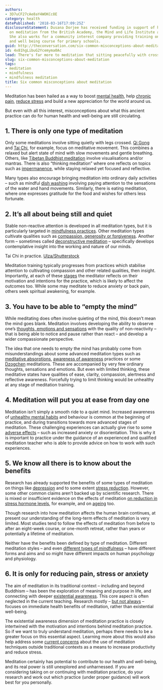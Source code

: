 ```yaml
---
authors:
- 3D7uCF27cAe8aY4WOKCc8E
category: health
datePublished: '2018-03-16T17:09:25Z'
disclosureStatement: Dusana Dorjee has received funding in support of her research
  on meditation from the British Academy, the Mind and Life Institute and the ESRC.
  She also works for a community interest company providing training on a mindfulness
  and well being course for primary schools.
guid: http://theconversation.com/six-common-misconceptions-about-meditation-90786
id: 4x81hgLibuG2Ycemyma0Ac
lead: There's far more to meditation that sitting peacefully with crossed legs.
slug: six-common-misconceptions-about-meditation
tags:
- meditation
- mindfulness
- mindfulness meditation
title: Six common misconceptions about meditation
---
```

Meditation has been hailed as a way to boost [mental health](https://theconversation.com/beyond-spirituality-the-role-of-meditation-in-mental-health-4326), help [chronic pain](https://theconversation.com/mindfulness-meditation-offers-help-with-the-travails-of-chronic-illness-1197), [reduce stress](https://www.telegraph.co.uk/science/2017/01/24/mindfulness-meditation-lowers-stress-hormone-decreases-inflammation/) and build a new appreciation for the world around us. 

But even with all this interest, misconceptions about what this ancient practice can do for human health and well-being are still circulating. 

## 1\. There is only one type of meditation

Only some meditations involve sitting quietly with legs crossed. [Qi Gong](https://www.theguardian.com/lifeandstyle/2008/jul/06/healthandwellbeing.relaxation21) and [Tai Chi](https://www.sciencedirect.com/science/article/pii/S1744388110000824), for example, focus on meditative movement. This combines a relaxed but alert state of mind with slow movements and gentle breathing. Others, like [Tibetan Buddhist meditation](https://books.google.co.uk/books?hl=en&lr=&id=NMEtDwAAQBAJ&oi=fnd&pg=PT8&dq=dusana+dorjee&ots=C5YcwkOdpg&sig=00ZPsfjQmNL4nQYGSLO_UY9tTtA#v=onepage&q=dusana%20dorjee&f=false) involve visualisations and/or mantras. There is also “thinking meditation” where one reflects on topics such as [impermanence](https://books.google.co.uk/books?hl=en&lr=&id=9VSlGKoL3iIC&oi=fnd&pg=PT10&dq=Khandro+Rinpoche&ots=eTDgMP8Vj_&sig=2rLR8Zf1rIZJv-6H-_L4604FhMQ#v=onepage&q=Khandro%20Rinpoche&f=false), while staying relaxed yet focused and reflective.

Many types also encourage bringing meditation into ordinary daily activities – such as mindful [dish washing](https://link.springer.com/article/10.1007/s12671-014-0360-9?wt_mc=Affiliate.CommissionJunction.Authors.3.EPR1089.DeepLink&utm_medium=affiliate&utm_source=commission_junction_authors&utm_campaign=3_nsn6445_deeplink&utm_content=deeplink&utm_term=3987228) involving paying attention to the sensations of the water and hand movements. Similarly, there is eating meditation, where one expresses gratitude for the food and wishes for others less fortunate.

## 2\. It’s all about being still and quiet

Stable non-reactive attention is developed in all meditation types, but it is particularly targeted in [mindfulness practices](https://link.springer.com/article/10.3758/CABN.7.2.109). Other meditation types cultivate qualities such as [compassion, generosity or forgiveness](https://books.google.co.uk/books?hl=en&lr=&id=WvClrjplnbcC&oi=fnd&pg=PA8&dq=Wallace+four+immeasurables&ots=uUiPS_fprc&sig=J00FVktI8Ig7f9ypJesN7HxL1mA#v=onepage&q=Wallace%20four%20immeasurables&f=false). Another form – sometimes called [deconstructive meditation](https://www.ncbi.nlm.nih.gov/pmc/articles/PMC4595910/) – specifically develops contemplative insight into the working and nature of our minds. 

Tai Chi in practice. [Ulza/Shutterstock](https://www.shutterstock.com/image-photo/young-woman-praticing-tai-chi-chuan-592443896?src=QDjMU5kgcIaXyCb468-2ag-1-11)

Meditation training typically progresses from practices which stabilise attention to cultivating compassion and other related qualities, then insight. Importantly, at each of these [stages](https://books.google.co.uk/books?hl=en&lr=&id=KXK_AAAAQBAJ&oi=fnd&pg=PP1&dq=dusana+dorjee+mind,+brain&ots=qdlYgLg_Pq&sig=7uwVRIyXXxkYDRY-o0ZxaDIcnMQ#v=onepage&q=dusana%20dorjee%20mind%2C%20brain&f=false) the meditator reflects on their motivation and intentions for the practice, which is likely to affect the outcomes too. While some may meditate to reduce anxiety or back pain, others seek spiritual awakening, for example. 

## 3\. You have to be able to “empty the mind”

While meditating does often involve quieting of the mind, this doesn’t mean the mind goes blank. Meditation involves developing the ability to observe one’s [thoughts, emotions and sensations](http://onlinelibrary.wiley.com/doi/10.1002/cpp.700/full) with the quality of non-reactivity – that is being able to notice and pause rather than react – and develop a wider compassionate perspective. 

The idea that one needs to empty the mind has probably come from misunderstandings about some advanced meditation types such as [meditative absorptions](http://wisdomquarterly.blogspot.co.uk/2010/04/meditative-absorption-first-jhana.html), [awareness of awareness](https://www.mixcloud.com/alanwallacefall2012retreatpodc/91-awareness-of-awareness-1/) practices or some [Dzogchen](https://books.google.co.uk/books?hl=en&lr=&id=NMEtDwAAQBAJ&oi=fnd&pg=PT8&dq=dorjee+neuroscience&ots=C5YcwkPelb&sig=Ah-lAyBNGme_SBUC1fRJQBmyrik#v=onepage&q=dorjee%20neuroscience&f=false) meditations. These are accompanied by very few ordinary thoughts, sensations and emotions. But even with limited thinking, these meditative states have qualities of ease, clarity, compassion, alertness and reflective awareness. Forcefully trying to limit thinking would be unhealthy at any stage of meditation training.

## 4\. Meditation will put you at ease from day one

Meditation isn’t simply a smooth ride to a quiet mind. Increased awareness of [unhealthy mental habits](http://onlinelibrary.wiley.com/doi/10.1002/cpp.700/full) and behaviour is common at the beginning of practice, and during transitions towards more advanced stages of meditation. These challenging experiences can actually give rise to some [adverse effects](http://deanehshapirojr.org/wp-content/uploads/2016/10/Adverse-Effect-of-Meditation.pdf) – such as increased anxiety or disorientation. This is why it is important to practice under the guidance of an experienced and qualified meditation teacher who is able to provide advice on how to work with such experiences.

## 5\. We know all there is to know about the benefits

Research has already supported the benefits of some types of meditation on things like [depression](https://www.sciencedirect.com/science/article/pii/S0140673614622224) and to some extent [stress reduction](https://jamanetwork.com/journals/jamainternalmedicine/fullarticle/1809754?wptouch_preview_theme=enabled). However, some other common claims aren’t backed up by scientific research. There is mixed or insufficient evidence on the effects of meditation [on reduction in stress hormone levels](http://journals.sagepub.com/doi/abs/10.1177/1359105315569095), for example, and on [ageing](http://onlinelibrary.wiley.com/doi/10.1111/nyas.13082/full) too.

Though research into how meditation affects the human brain continues, at present our understanding of the long-term effects of meditation is very limited. Most studies tend to follow the effects of meditation from before to after an eight-week course, or one-month retreat, rather than years or potentially a lifetime of meditation.

Neither have the benefits been defined by type of meditation. Different meditation styles – and even [different types of mindfulness](https://link.springer.com/article/10.1007/s12671-010-0016-3) – have different forms and aims and so might have different impacts on human psychology and physiology.

## 6\. It is only for reducing pain, stress or anxiety

The aim of meditation in its traditional context – including and beyond Buddhism – has been the exploration of meaning and purpose in life, and connecting with deeper [existential awareness](https://www.frontiersin.org/articles/10.3389/fpsyg.2016.01788/full). This core aspect is often neglected in the current teaching. Research mostly – [but not always](http://www.psyneuen-journal.com/article/S0306-4530\(10\)00243-X/abstract) – focuses on immediate health benefits of meditation, rather than existential well-being.

The existential awareness dimension of meditation practice is closely intertwined with the motivation and intentions behind meditation practice. So if we want to truly understand meditation, perhaps there needs to be a greater focus on this essential aspect. Learning more about this would also help address some [current concerns](http://www.stressless.org.nz/uploads/5/4/9/2/54921403/beyond_mindfulness.pdf) about the use of meditation techniques outside traditional contexts as a means to increase productivity and reduce stress.

Meditation certainly has potential to contribute to our health and well-being, and its real power is still unexplored and unharnessed. If you are considering taking on or continuing with meditation practice, do your research and work out which practice (under proper guidance) will work best for you personally.
